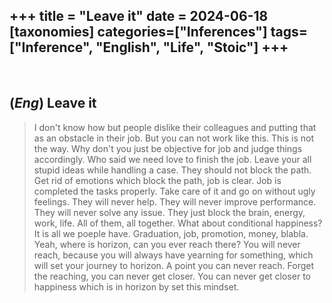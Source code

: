 +++
title = "Leave it"
date = 2024-06-18
[taxonomies]
categories=["Inferences"]
tags=["Inference", "English", "Life", "Stoic"]
+++
---
<br>

## (*Eng*) Leave it
> I don't know how but people dislike their colleagues and putting that as an obstacle in their job. But you can not work like this. This is not the way. Why don't you just be objective for job and judge things accordingly. Who said we need love to finish the job. Leave your all stupid ideas while handling a case. They should not block the path. Get rid of emotions which block the path, job is clear. Job is completed the tasks properly. Take care of it and go on without ugly feelings. They will never help. They will never improve performance. They will never solve any issue. They just block the brain, energy, work, life. All of them, all together.
> What about conditional happiness? It is all we poeple have. Graduation, job, promotion, money, blabla. Yeah, where is horizon, can you ever reach there? You will never reach, because you will always have yearning for something, which will set your journey to horizon. A point you can never reach. Forget the reaching, you can never get closer. You can never get closer to happiness which is in horizon by set this mindset.
> 